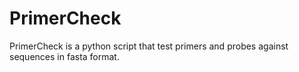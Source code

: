 # PrimerCheck
PrimerCheck is a python script that test primers and probes against sequences in fasta format. 
